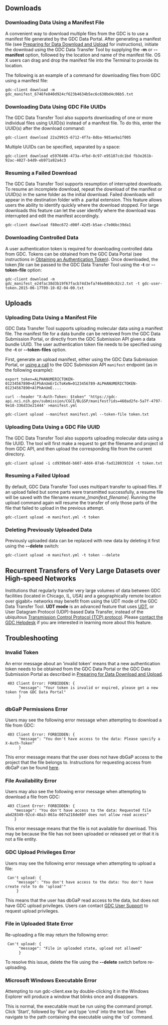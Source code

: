 

## Downloads

### Downloading Data Using a Manifest File

A convenient way to download multiple files from the GDC is to use a manifest file generated by the GDC Data Portal. After generating a manifest file (see [Preparing for Data Download and Upload](Preparing_for_Data_Download_and_Upload.md) for instructions), initiate the download using the GDC Data Transfer Tool by supplying the **-m** or **--manifest** option, followed by the location and name of the manifest file. OS X users can drag and drop the manifest file into the Terminal to provide its location.

The following is an example of a command for downloading files from GDC using a manifest file:

	gdc-client download -m gdc_manifest_6746fe840d924cf623b4634b5ec6c630bd4c06b5.txt

### Downloading Data Using GDC File UUIDs

The GDC Data Transfer Tool also supports downloading of one or more individual files using UUID(s) instead of a manifest file. To do this, enter the UUID(s) after the download command:

	gdc-client download 22a29915-6712-4f7a-8dba-985ae9a1f005

Multiple UUIDs can be specified, separated by a space:

	gdc-client download e5976406-473a-4fbd-8c97-e95187cdc1bd fb3e261b-92ac-4027-b4d9-eb971a92a4c3

### Resuming a Failed Download

The GDC Data Transfer Tool supports resumption of interrupted downloads. To resume an incomplete download, repeat the download of the manifest or UUID(s) in the same folder as the initial download.  Failed downloads will appear in the destination folder with a .parital extension. This feature allows users the ability to identify quickly where the download stopped.  For large downloads this feature can let the user identify where the download was interrupted  and edit the manifest accordingly.

	gdc-client download f80ec672-d00f-42d5-b5ae-c7e06bc39da1

### Downloading Controlled Data

A user authentication token is required for downloading controlled data from GDC. Tokens can be obtained from the GDC Data Portal (see instructions in [Obtaining an Authentication Token](Preparing_for_Data_Download_and_Upload.md#obtaining-an-authentication-token)). Once downloaded, the token *file* can be passed to the GDC Data Transfer Tool using the **-t** or **--token-file** option:

	gdc-client download -m gdc_manifest_e24fac38d3b19f67facb74d3efa746e08b0c82c2.txt -t gdc-user-token.2015-06-17T09-10-02-04-00.txt


## Uploads

### Uploading Data Using a Manifest File

GDC Data Transfer Tool supports uploading molecular data using a manifest file. The manifest file for a data bundle can be retrieved from the GDC Data Submission Portal, or directly from the GDC Submission API given a data bundle UUID. The user authentication token file needs to be specified using the **-t** or **--token-files** option.

First, generate an upload manifest, either using the GDC Data Submission Portal, or [using a call](/API/Users_Guide/Submission.md#upload-manifest) to the GDC Submission API `manifest` endpoint (as in the following example):

```Manifest
export token=ALPHANUMERICTOKEN-01234567890+AlPhAnUmErIcToKeN=0123456789-ALPHANUMERICTOKEN-01234567890+AlPhAnUmE....

curl --header "X-Auth-Token: $token" 'https://gdc-api.nci.nih.gov/submission/CGCI/BLGSP/manifest?ids=460ad2fe-5a7f-4797-9e18-336d33e21444' >manifest.yml
```
```Upload
gdc-client upload --manifest manifest.yml --token-file token.txt
```

### Uploading Data Using a GDC File UUID

The GDC Data Transfer Tool also supports uploading molecular data using a file UUID. The tool will first make a request to get the filename and project id from GDC API, and then upload the corresponding file from the current directory.

	gdc-client upload -i cd939bdd-b607-4dd4-87a6-fad12893932d -t token.txt

### Resuming a Failed Upload

By default, GDC Data Transfer Tool uses multipart transfer to upload files. If an upload failed but some parts were transmitted successfully, a resume file will be saved with the filename *resume\_[manifest\_filename]*. Running the upload command again will resume the transfer of only those parts of the file that failed to upload in the previous attempt.

	gdc-client upload -m manifest.yml -t token

### Deleting Previously Uploaded Data

Previously uploaded data can be replaced with new data by deleting it first using the **--delete** switch:

	gdc-client upload -m manifest.yml -t token --delete


## Recurrent Transfers of Very Large Datasets over High-speed Networks

Institutions that regularly transfer very large volumes of data between GDC facilities (located in Chicago, IL, USA) and a geographically remote location over gigabit+ networks may benefit from using the UDT mode of the GDC Data Transfer Tool. **UDT mode** is an advanced feature that uses [UDT](http://udt.sourceforge.net/), or User Datagram Protocol (UDP)-based Data Transfer, instead of the ubiquitous [Transmission Control Protocol (TCP) protocol](https://tools.ietf.org/html/rfc793). Please <a href="https://gdc.nci.nih.gov/gdc-help-desk-submit-inquiry">contact the GDC Helpdesk</a> if you are interested in learning more about this feature.


## Troubleshooting

### Invalid Token

An error message about an &#39;invalid token&#39; means that a new authentication token needs to be obtained from the GDC Data Portal or the GDC Data Submission Portal as described in [Preparing for Data Download and Upload](Preparing_for_Data_Download_and_Upload.md).


	 403 Client Error: FORBIDDEN: {
		  "message": "Your token is invalid or expired, please get a new token from GDC Data Portal"
		  }

### dbGaP Permissions Error

Users may see the following error message when attempting to download a file from GDC:

	 403 Client Error: FORBIDDEN: {
		  "message": "You don't have access to the data: Please specify a X-Auth-Token"
		  }


This error message means that the user does not have dbGaP access to the project that the file belongs to. Instructions for requesting access from dbGaP can be found [here](https://gdc.nci.nih.gov/access-data/obtaining-access-controlled-data/registering-and-working-era-commons-and-dbgap).

### File Availability Error

Users may also see the following error message when attempting to download a file from GDC:

	 403 Client Error: FORBIDDEN: {
		"message": "You don't have access to the data: Requested file abd28349-92cd-48a3-863a-007a218de80f does not allow read access"
	  	}

This error message means that the file is not available for download. This may be because the file has not been uploaded or released yet or that it is not a file entity.

### GDC Upload Privileges Error

Users may see the following error message when attempting to upload a file:

	 Can't upload: {
		 "message": "You don't have access to the data: You don't have create role to do 'upload'"
	     }

This means that the user has dbGaP read access to the data, but does not have GDC upload privileges. Users can contact [GDC User Support](https://gdc.cancer.gov/contact-us) to request upload privileges.

### File in Uploaded State Error

Re-uploading a file may return the following error:

	 Can't upload: {
		  "message": "File in uploaded state, upload not allowed"
		  }

To resolve this issue, delete the file using the **--delete** switch before re-uploading.

### Microsoft Windows Executable Error

Attempting to run gdc-client.exe by double-clicking it in the Windows Explorer will produce a window that blinks once and disappears.

This is normal, the executable must be run using the command prompt. Click 'Start', followed by 'Run' and type 'cmd' into the text bar.  Then navigate to the path containing the executable using the 'cd' command.     
